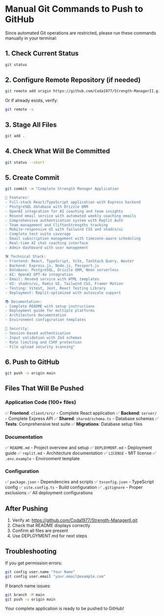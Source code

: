 # Manual Git Commands to Push to GitHub

Since automated Git operations are restricted, please run these commands manually in your terminal:

## 1. Check Current Status
```bash
git status
```

## 2. Configure Remote Repository (if needed)
```bash
git remote add origin https://github.com/Coda1977/Strength-ManagerII.git
```

Or if already exists, verify:
```bash
git remote -v
```

## 3. Stage All Files
```bash
git add .
```

## 4. Check What Will Be Committed
```bash
git status --short
```

## 5. Create Commit
```bash
git commit -m "Complete Strength Manager Application

🌟 Features:
- Full-stack React/TypeScript application with Express backend
- PostgreSQL database with Drizzle ORM  
- OpenAI integration for AI coaching and team insights
- Resend email service with automated weekly coaching emails
- Comprehensive authentication system with Replit Auth
- Team management and CliftonStrengths tracking
- Mobile-responsive UI with Tailwind CSS and shadcn/ui
- Complete test suite coverage
- Email subscription management with timezone-aware scheduling
- Real-time AI chat coaching interface
- Admin dashboard with user management

🛠️ Technical Stack:
- Frontend: React, TypeScript, Vite, TanStack Query, Wouter
- Backend: Express.js, Node.js, Passport.js
- Database: PostgreSQL, Drizzle ORM, Neon serverless
- AI: OpenAI GPT-4o integration
- Email: Resend service with HTML templates
- UI: shadcn/ui, Radix UI, Tailwind CSS, Framer Motion
- Testing: Vitest, Jest, React Testing Library
- Deployment: Replit-optimized with autoscale support

📚 Documentation:
- Complete README with setup instructions
- Deployment guide for multiple platforms
- Architecture documentation
- Environment configuration templates

🔐 Security:
- Session-based authentication
- Input validation with Zod schemas
- Rate limiting and CSRF protection
- File upload security scanning"
```

## 6. Push to GitHub
```bash
git push -u origin main
```

## Files That Will Be Pushed

### Application Code (100+ files)
✅ **Frontend**: `client/src/` - Complete React application
✅ **Backend**: `server/` - Complete Express API
✅ **Shared**: `shared/schema.ts` - Database schemas
✅ **Tests**: Comprehensive test suite
✅ **Migrations**: Database setup files

### Documentation
✅ `README.md` - Project overview and setup
✅ `DEPLOYMENT.md` - Deployment guide
✅ `replit.md` - Architecture documentation
✅ `LICENSE` - MIT license
✅ `.env.example` - Environment template

### Configuration
✅ `package.json` - Dependencies and scripts
✅ `tsconfig.json` - TypeScript config
✅ `vite.config.ts` - Build configuration
✅ `.gitignore` - Proper exclusions
✅ All deployment configurations

## After Pushing

1. Verify at: https://github.com/Coda1977/Strength-ManagerII.git
2. Check that README displays correctly
3. Confirm all files are present
4. Use DEPLOYMENT.md for next steps

## Troubleshooting

If you get permission errors:
```bash
git config user.name "Your Name"
git config user.email "your.email@example.com"
```

If branch name issues:
```bash
git branch -M main
git push -u origin main
```

Your complete application is ready to be pushed to GitHub!